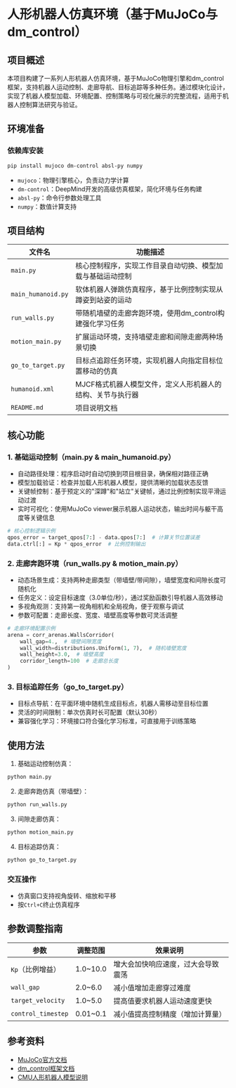 # 人形机器人仿真环境（基于MuJoCo与dm_control）

## 项目概述
本项目构建了一系列人形机器人仿真环境，基于MuJoCo物理引擎和dm_control框架，支持机器人运动控制、走廊导航、目标追踪等多种任务。通过模块化设计，实现了机器人模型加载、环境配置、控制策略与可视化展示的完整流程，适用于机器人控制算法研究与验证。

## 环境准备

### 依赖库安装
```bash
pip install mujoco dm-control absl-py numpy
```
- `mujoco`：物理引擎核心，负责动力学计算
- `dm-control`：DeepMind开发的高级仿真框架，简化环境与任务构建
- `absl-py`：命令行参数处理工具
- `numpy`：数值计算支持

## 项目结构

| 文件名             | 功能描述                                                     |
|-------------------|--------------------------------------------------------------|
| `main.py`         | 核心控制程序，实现工作目录自动切换、模型加载与基础运动控制       |
| `main_humanoid.py`| 软体机器人弹跳仿真程序，基于比例控制实现从蹲姿到站姿的运动       |
| `run_walls.py`    | 带随机墙壁的走廊奔跑环境，使用dm_control构建强化学习任务         |
| `motion_main.py`  | 扩展运动环境，支持墙壁走廊和间隙走廊两种场景切换                 |
| `go_to_target.py` | 目标点追踪任务环境，实现机器人向指定目标位置移动的仿真           |
| `humanoid.xml`    | MJCF格式机器人模型文件，定义人形机器人的结构、关节与执行器       |
| `README.md`       | 项目说明文档                                                   |

## 核心功能

### 1. 基础运动控制（main.py & main_humanoid.py）
- 自动路径处理：程序启动时自动切换到项目根目录，确保相对路径正确
- 模型加载验证：检查并加载人形机器人模型，提供清晰的加载状态反馈
- 关键帧控制：基于预定义的"深蹲"和"站立"关键帧，通过比例控制实现平滑运动过渡
- 实时可视化：使用MuJoCo viewer展示机器人运动状态，输出时间与躯干高度等关键信息

```python
# 核心控制逻辑示例
qpos_error = target_qpos[7:] - data.qpos[7:]  # 计算关节位置误差
data.ctrl[:] = Kp * qpos_error  # 比例控制输出
```

### 2. 走廊奔跑环境（run_walls.py & motion_main.py）
- 动态场景生成：支持两种走廊类型（带墙壁/带间隙），墙壁宽度和间隙长度可随机化
- 任务定义：设定目标速度（3.0单位/秒），通过奖励函数引导机器人高效移动
- 多视角观测：支持第一视角相机和全局视角，便于观察与调试
- 参数可配置：走廊长度、宽度、墙壁高度等参数可灵活调整

```python
# 走廊环境配置示例
arena = corr_arenas.WallsCorridor(
    wall_gap=4.,  # 墙壁间隙宽度
    wall_width=distributions.Uniform(1, 7),  # 随机墙壁宽度
    wall_height=3.0,  # 墙壁高度
    corridor_length=100  # 走廊总长度
)
```

### 3. 目标追踪任务（go_to_target.py）
- 目标点导航：在平面环境中随机生成目标点，机器人需移动至目标位置
- 灵活的时间限制：单次仿真时长可配置（默认30秒）
- 兼容强化学习：环境接口符合强化学习标准，可直接用于训练策略

## 使用方法

1. 基础运动控制仿真：
```bash
python main.py
```

2. 走廊奔跑仿真（带墙壁）：
```bash
python run_walls.py
```

3. 间隙走廊仿真：
```bash
python motion_main.py
```

4. 目标追踪仿真：
```bash
python go_to_target.py
```

### 交互操作
- 仿真窗口支持视角旋转、缩放和平移
- 按`Ctrl+C`终止仿真程序

## 参数调整指南

| 参数               | 调整范围 | 效果说明                         |
|-------------------|----------|----------------------------------|
| `Kp`（比例增益）   | 1.0~10.0 | 增大会加快响应速度，过大会导致震荡 |
| `wall_gap`        | 2.0~6.0  | 减小值增加走廊穿过难度           |
| `target_velocity` | 1.0~5.0  | 提高值要求机器人运动速度更快     |
| `control_timestep`| 0.01~0.1 | 减小值提高控制精度（增加计算量） |

## 参考资料
- [MuJoCo官方文档](https://mujoco.readthedocs.io/)
- [dm_control框架文档](https://github.com/deepmind/dm_control)
- [CMU人形机器人模型说明](https://github.com/deepmind/dm_control/tree/main/dm_control/locomotion/walkers)